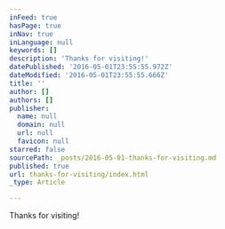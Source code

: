 ```yaml
---
inFeed: true
hasPage: true
inNav: true
inLanguage: null
keywords: []
description: 'Thanks for visiting!'
datePublished: '2016-05-01T23:55:55.972Z'
dateModified: '2016-05-01T23:55:55.666Z'
title: ''
author: []
authors: []
publisher:
  name: null
  domain: null
  url: null
  favicon: null
starred: false
sourcePath: _posts/2016-05-01-thanks-for-visiting.md
published: true
url: thanks-for-visiting/index.html
_type: Article

---
```

Thanks for visiting!